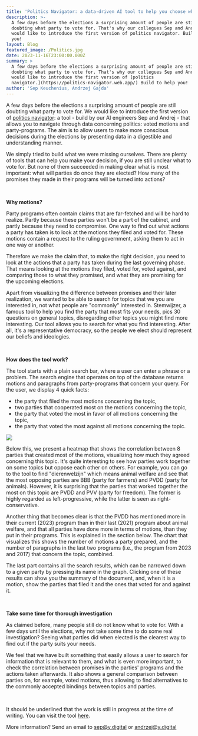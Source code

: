 ```yaml
---
title: 'Politics Navigator: a data-driven AI tool to help you choose what to vote for '
description: >-
  A few days before the elections a surprising amount of people are still
  doubting what party to vote for. That's why our collegues Sep and Andrzej
  would like to introduce the first version of politics navigator. Build to help
  you!
layout: Blog
featured_image: /Politics.jpg
date: 2023-11-16T23:00:00.000Z
summary: >
  A few days before the elections a surprising amount of people are still
  doubting what party to vote for. That's why our collegues Sep and Andrzej
  would like to introduce the first version of [politics
  navigator.](https://politics-navigator.web.app/) Build to help you!
author: 'Sep Keuchenius, Andrzej Gajda'
---
```


A few days before the elections a surprising amount of people are still doubting what party to vote for. We would like to introduce the first version of [politics navigator](https://politics-navigator.web.app/): a tool - build by our AI engineers Sep and Andrej - that allows you to navigate through data concerning politics: voted motions and party-programs. The aim is to allow users to make more conscious decisions during the elections by presenting data in a digestible and understanding manner.

We simply tried to build what we were missing ourselves. There are plenty of tools that can help you make your decision, if you are still unclear what to vote for. But none of them succeeded in making clear what is most important: what will parties do once they are elected? How many of the promises they made in their programs will be turned into actions?

 

**Why motions?**

Party programs often contain claims that are far-fetched and will be hard to realize. Partly because these parties won't be a part of the cabinet, and partly because they need to compromise. One way to find out what actions a party has taken is to look at the motions they filed and voted for. These motions contain a request to the ruling government, asking them to act in one way or another. 

Therefore we make the claim that, to make the right decision, you need to look at the actions that a party has taken during the last governing phase. That means looking at the motions they filed, voted for, voted against, and comparing those to what they promised, and what they are promising for the upcoming elections. 

Apart from visualizing the difference between promises and their later realization, we wanted to be able to search for topics that we you are interested in, not what people are "commonly" interested in. Stemwijzer, a famous tool to help you find the party that most fits your needs, pics 30 questions on general topics, disregarding other topics you might find more interesting. Our tool allows you to search for what you find interesting. After all, it's a representative democracy, so the people we elect should represent our beliefs and ideologies. 

 

**How does the tool work?** 

The tool starts with a plain search bar, where a user can enter a phrase or a problem. The search engine that operates on top of the database returns motions and paragraphs from party-programs that concern your query. For the user, we display 4 quick facts: 

* the party that filed the most motions concerning the topic, 
* two parties that cooperated most on the motions concerning the topic, 
* the party that voted the most in favor of all motions concerning the topic, 
* the party that voted the most against all motions concerning the topic. 

![](</Politics navigator.png>)

Below this, we present a heatmap that shows the correlation between 8 parties that created most of the motions, visualizing how much they agreed concerning this topic. It's quite interesting to see how parties work together on some topics but oppose each other on others. For example, you can go to the tool to find "dierenwelzijn" which means animal welfare and see that the most opposing parties are BBB (party for farmers) and PVDD (party for animals). However, it is surprising that the parties that worked together the most on this topic are PVDD and PVV (party for freedom). The former is highly regarded as left-progressive, while the latter is seen as right-conservative.  

Another thing that becomes clear is that the PVDD has mentioned more in their current (2023) program than in their last (2021) program about animal welfare, and that all parties have done more in terms of motions, than they put in their programs. This is explained in the section below. The chart that visualizes this shows the number of motions a party prepared, and the number of paragraphs in the last two programs (i.e., the program from 2023 and 2017) that concern the topic, combined. 

The last part contains all the search results, which can be narrowed down to a given party by pressing its name in the graph. Clicking one of these results can show you the summary of the document, and, when it is a motion, show the parties that filed it and the ones that voted for and against it. 

 

**Take some time for thorough investigation**

As claimed before, many people still do not know what to vote for. With a few days until the elections, why not take some time to do some real investigation? Seeing what parties did when elected is the clearest way to find out if the party suits your needs.  

We feel that we have built something that easily allows a user to search for information that is relevant to them, and what is even more important, to check the correlation between promises in the parties' programs and the actions taken afterwards. It also shows a general comparison between parties on, for example, voted motions, thus allowing to find alternatives to the commonly accepted bindings between topics and parties.

 

It should be underlined that the work is still in progress at the time of writing. You can visit the tool [here](https://politics-navigator.web.app/). 

More information? Send an email to [sep@y.digital](mailto:sep@y.digital) or [andrzej@y.digital](mailto:andrzej@y.digital) 
